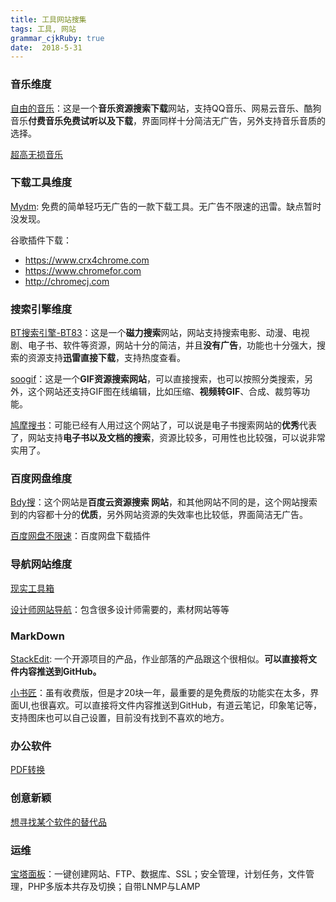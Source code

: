 ```yaml
---
title: 工具网站搜集
tags: 工具, 网站
grammar_cjkRuby: true
date:  2018-5-31
---
```



### 音乐维度
 
[自由的音乐](https://www.tikitiki.cn/)：这是一个**音乐资源搜索下载**网站，支持QQ音乐、网易云音乐、酷狗音乐**付费音乐免费试听以及下载**，界面同样十分简洁无广告，另外支持音乐音质的选择。 

[超高无损音乐](http://www.51ape.com/)

### 下载工具维度

[Mydm](http://mydmplus.com/): 免费的简单轻巧无广告的一款下载工具。无广告不限速的迅雷。缺点暂时没发现。

谷歌插件下载：

-  https://www.crx4chrome.com
-  https://www.chromefor.com
-  http://chromecj.com

### 搜索引擎维度

 [BT搜索引擎-BT83](https://www.bt83.com/)：这是一个**磁力搜索**网站，网站支持搜索电影、动漫、电视剧、电子书、软件等资源，网站十分的简洁，并且**没有广告**，功能也十分强大，搜索的资源支持**迅雷直接下载**，支持热度查看。 

[soogif](http://www.soogif.com/)：这是一个**GIF资源搜索网站**，可以直接搜索，也可以按照分类搜索，另外，这个网站还支持GIF图在线编辑，比如压缩、**视频转GIF**、合成、裁剪等功能。 

[鸠摩搜书](https://www.jiumodiary.com/)：可能已经有人用过这个网站了，可以说是电子书搜索网站的**优秀**代表了，网站支持**电子书以及文档的搜索**，资源比较多，可用性也比较强，可以说非常实用了。 

### 百度网盘维度

[Bdy搜](http://www.bdysou.com/)：这个网站是**百度云资源搜索 网站**，和其他网站不同的是，这个网站搜索到的内容都十分的**优质**，另外网站资源的失效率也比较低，界面简洁无广告。 

[百度网盘不限速](https://github.com/proxyee-down-org/proxyee-down)：百度网盘下载插件

### 导航网站维度

[现实工具箱](http://tool.uixsj.cn/)

[设计师网站导航](https://www.seeseed.com/)：包含很多设计师需要的，素材网站等等

### MarkDown

[StackEdit](https://stackedit.io/app#): 一个开源项目的产品，作业部落的产品跟这个很相似。**可以直接将文件内容推送到GitHub。**

[小书匠](http://markdown.xiaoshujiang.com/)：虽有收费版，但是才20块一年，最重要的是免费版的功能实在太多，界面UI,也很喜欢。可以直接将文件内容推送到GitHub，有道云笔记，印象笔记等，支持图床也可以自己设置，目前没有找到不喜欢的地方。

### 办公软件

[PDF转换](https://www.ilovepdf.com/zh_cn)


### 创意新颖

[想寻找某个软件的替代品](https://www.merriam-webster.com/dictionary/alternative)


### 运维

[宝塔面板](https://www.bt.cn/)：一键创建网站、FTP、数据库、SSL；安全管理，计划任务，文件管理，PHP多版本共存及切换；自带LNMP与LAMP